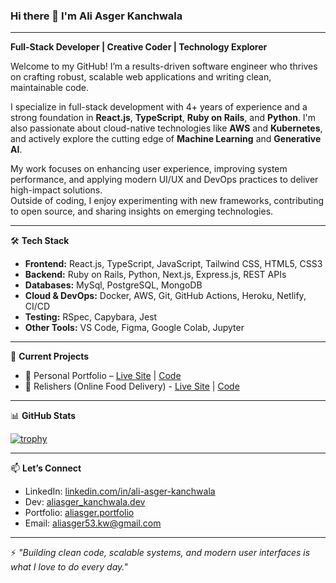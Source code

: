 ### Hi there 👋 I'm Ali Asger Kanchwala
---

**Full-Stack Developer | Creative Coder | Technology Explorer**

Welcome to my GitHub! I’m a results-driven software engineer who thrives on crafting robust, scalable web applications and writing clean, maintainable code.

I specialize in full-stack development with 4+ years of experience and a strong foundation in **React.js**, **TypeScript**, **Ruby on Rails**, and **Python**. I'm also passionate about cloud-native technologies like **AWS** and **Kubernetes**, and actively explore the cutting edge of **Machine Learning** and **Generative AI**.

My work focuses on enhancing user experience, improving system performance, and applying modern UI/UX and DevOps practices to deliver high-impact solutions.  
Outside of coding, I enjoy experimenting with new frameworks, contributing to open source, and sharing insights on emerging technologies.

---

🛠️ **Tech Stack**

- **Frontend:** React.js, TypeScript, JavaScript, Tailwind CSS, HTML5, CSS3
- **Backend:** Ruby on Rails, Python, Next.js, Express.js, REST APIs
- **Databases:** MySql, PostgreSQL, MongoDB
- **Cloud & DevOps:** Docker, AWS, Git, GitHub Actions, Heroku, Netlify, CI/CD
- **Testing:** RSpec, Capybara, Jest
- **Other Tools:** VS Code, Figma, Google Colab, Jupyter

---

💼 **Current Projects**

- 🚀 Personal Portfolio – [Live Site](https://portfolio-ali-asger.netlify.app/) | [Code](https://github.com/Aliasger786/portfolio_react)
- 🚚 Relishers (Online Food Delivery) - [Live Site](https://relishers-v3.netlify.app/) | [Code](https://github.com/Aliasger786/relishers-v3)

---

📊 **GitHub Stats**

[![trophy](https://github-profile-trophy.vercel.app/?username=Aliasger786)](https://github.com/ryo-ma/github-profile-trophy)

---

📫 **Let’s Connect**

- LinkedIn: [linkedin.com/in/ali-asger-kanchwala](https://www.linkedin.com/in/ali-asger-kanchwala-1476661ab?utm_source=share&utm_campaign=share_via&utm_content=profile&utm_medium=android_app)
- Dev: [aliasger_kanchwala.dev](https://dev.to/aliasger_kanchwala_82216)
- Portfolio: [aliasger.portfolio](https://portfolio-ali-asger.netlify.app/)
- Email: [aliasger53.kw@gmail.com](mailto:aliasger53.kw@gmail.com)

---

⚡ *"Building clean code, scalable systems, and modern user interfaces is what I love to do every day."*
